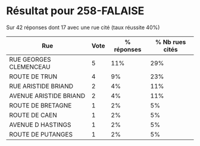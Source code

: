 # Résultat pour 258-FALAISE

Sur 42 réponses dont 17 avec une rue cité (taux réussite 40%)

| Rue | Vote | % réponses | % Nb rues cités|
|-----|------|------------|----------------|
| RUE GEORGES CLEMENCEAU | 5 | 11% | 29%|
| ROUTE DE TRUN | 4 | 9% | 23%|
| RUE ARISTIDE BRIAND | 2 | 4% | 11%|
| AVENUE ARISTIDE BRIAND | 2 | 4% | 11%|
| ROUTE DE BRETAGNE | 1 | 2% | 5%|
| ROUTE DE CAEN | 1 | 2% | 5%|
| AVENUE D HASTINGS | 1 | 2% | 5%|
| ROUTE DE PUTANGES | 1 | 2% | 5%|
